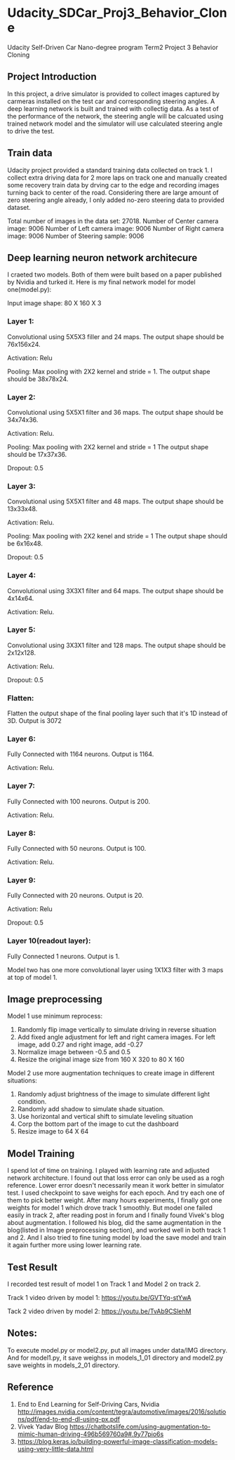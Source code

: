 # Udacity_SDCar_Proj3_Behavior_Clone
Udacity Self-Driven Car Nano-degree program Term2 Project 3 Behavior Cloning

## Project Introduction

In this project, a drive simulator is provided to collect images captured by carmeras installed on the test car and corresponding steering angles. A deep learning network is built and trained with collectig data. As a test of the performance of the network, the steering angle will be calcuated using trained network model and the simulator will use calculated steering angle to drive the test.

## Train data
Udacity project provided a standard training data collected on track 1. I collect extra driving data for 2 more laps on track one and manually created some recovery train data by drving car to the edge and recording images turning back to center of the road. Considering there are large amount of zero steering angle already, I only added no-zero steering data to provided dataset. 

Total number of images in the data set: 27018. 
Number of Center camera image: 9006
Number of Left camera image: 9006
Number of Right camera image: 9006
Number of Steering sample: 9006

## Deep learning neuron network architecure
I craeted two models. Both of them were built based on a paper published by Nvidia and turked it. Here is my final network model for model one(model.py):

Input image shape: 80 X 160 X 3

### Layer 1:
Convolutional using 5X5X3 filler and 24 maps. The output shape should be 76x156x24.

Activation: Relu

Pooling: Max pooling with 2X2 kernel and stride = 1. The output shape should be 38x78x24.

### Layer 2:
Convolutional using 5X5X1 filter and 36 maps. The output shape should be 34x74x36.

Activation: Relu.

Pooling: Max pooling with 2X2 kernel and stride = 1 The output shape should be 17x37x36.

Dropout: 0.5

### Layer 3:
Convolutional using 5X5X1 filter and 48 maps. The output shape should be 13x33x48.

Activation: Relu.

Pooling: Max pooling with 2X2 kenel and stride = 1 The output shape should be 6x16x48.

Dropout: 0.5

### Layer 4:
Convolutional using 3X3X1 filter and 64 maps. The output shape should be 4x14x64.

Activation: Relu.

### Layer 5:
Convolutional using 3X3X1 filter and 128 maps. The output shape should be 2x12x128.

Activation: Relu.

Dropout: 0.5

### Flatten: 
Flatten the output shape of the final pooling layer such that it's 1D instead of 3D. Output is 3072

### Layer 6: 
Fully Connected with 1164 neurons. Output is 1164.

Activation: Relu.

### Layer 7: 
Fully Connected with 100 neurons. Output is 200.

Activation: Relu.

### Layer 8:
Fully Connected with 50 neurons. Output is 100.

Activation: Relu.

### Layer 9:
Fully Connected with 20 neurons. Output is 20.

Activation: Relu

Dropout: 0.5

### Layer 10(readout layer): 
Fully Connected  1 neurons. Output is 1.

Model two has one more convolutional layer using 1X1X3 filter with 3 maps at top of model 1.

## Image preprocessing

Model 1 use minimum reprocess:
1. Randomly flip image vertically to simulate driving in reverse situation
2. Add fixed angle adjustment for left and right camera images. For left image, add 0.27 and right image, add -0.27
3. Normalize image between -0.5 and 0.5
4. Resize the original image size from 160 X 320 to 80 X 160

Model 2 use more augmentation techniques to create image in different situations:
1. Randomly adjust brightness of the image to simulate different light condition.
2. Randomly add shadow to simulate shade situation.
3. Use horizontal and vertical shift to simulate leveling situation
4. Corp the bottom part of the image to cut the dashboard
5. Resize image to 64 X 64

## Model Training

I spend lot of time on training. I played with learning rate and adjusted network architecture. I found out that loss error can only be used as a rogh reference. Lower error doesn't necessarily mean it work better in simulator test. I used checkpoint to save weighs for each epoch. And try each one of them to pick better weight. After many hours experiments, I finally got one weights for model 1 which drove track 1 smoothly. But model one failed easily in track 2, after reading post in forum and I finally found Vivek's blog about augmentation. I followed his blog, did the same augmentation in the blog(listed in Image preprocessing section), and worked well in both track 1 and 2. And I also tried to fine tuning model by load the save model and train it again further more using lower learning rate.

## Test Result

I recorded test result of model 1 on Track 1 and Model 2 on track 2. 

Track 1 video driven by model 1: https://youtu.be/GVTYq-stYwA

Tack 2 video driven by model 2: https://youtu.be/TvAb9CSlehM

## Notes:

To execute model.py or model2.py, put all images under data/IMG directory. And for model1.py, it save weighss in models_1_01 directory and model2.py save weights in models_2_01 directory.

## Reference 
1. End to End Learning for Self-Driving Cars, Nvidia  http://images.nvidia.com/content/tegra/automotive/images/2016/solutions/pdf/end-to-end-dl-using-px.pdf
2. Vivek Yadav Blog https://chatbotslife.com/using-augmentation-to-mimic-human-driving-496b569760a9#.9y77pio6s
3. https://blog.keras.io/building-powerful-image-classification-models-using-very-little-data.html
